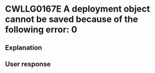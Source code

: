 # CWLLG0167E A deployment object cannot be saved because of the following error: 0

## Explanation

## User response